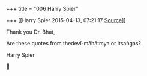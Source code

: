 +++
title = "006 Harry Spier"

+++
[[Harry Spier	2015-04-13, 07:21:17 [Source](https://groups.google.com/g/samskrita/c/i4I7NGqOrP8)]]



Thank you Dr. Bhat,

  

Are these quotes from thedevī-māhātmya or itsaṅgas?

  

Harry Spier



